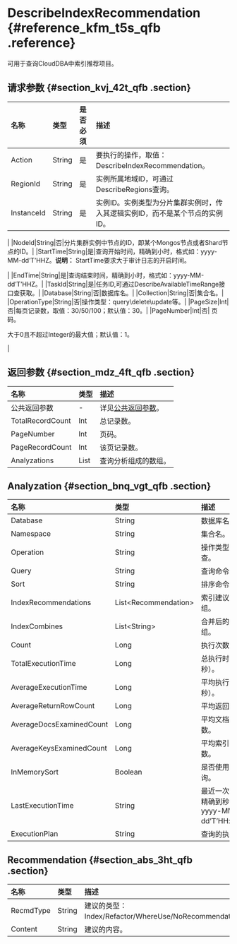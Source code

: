 # DescribeIndexRecommendation {#reference_kfm_t5s_qfb .reference}

可用于查询CloudDBA中索引推荐项目。

## 请求参数 {#section_kvj_42t_qfb .section}

|名称|类型|是否必须|描述|
|:-|:-|:---|:-|
|Action|String|是|要执行的操作，取值：DescribeIndexRecommendation。|
|RegionId|String|是|实例所属地域ID，可通过DescribeRegions查询。|
|InstanceId|String|是|实例ID。实例类型为分片集群实例时，传入其逻辑实例ID，而不是某个节点的实例ID。

|
|NodeId|String|否|分片集群实例中节点的ID，即某个Mongos节点或者Shard节点的ID。|
|StartTime|String|是|查询开始时间，精确到小时，格式如：yyyy-MM-dd’T’HHZ。**说明：** StartTime要求大于审计日志的开启时间。

|
|EndTime|String|是|查询结束时间，精确到小时，格式如：yyyy-MM-dd’T’HHZ。|
|TaskId|String|是|任务ID,可通过DescribeAvailableTimeRange接口查获取。|
|Database|String|否|数据库名。|
|Collection|String|否|集合名。|
|OperationType|String|否|操作类型：query\\delete\\update等。|
|PageSize|Int|否|每页记录数，取值：30/50/100；默认值：30。|
|PageNumber|Int|否| 页码。

 大于0且不超过Integer的最大值；默认值：1。

 |

## 返回参数 {#section_mdz_4ft_qfb .section}

|名称|类型|描述|
|:-|:-|:-|
|公共返回参数|-|详见[公共返回参数](cn.zh-CN/API参考/公共参数.md#)。|
|TotalRecordCount|Int|总记录数。|
|PageNumber|Int|页码。|
|PageRecordCount|Int|该页记录数。|
|Analyzations|List|查询分析组成的数组。|

## Analyzation {#section_bnq_vgt_qfb .section}

|名称|类型|描述|
|:-|:-|:-|
|Database|​String|​数据库名。|
|Namespace|String|集合名。|
|Operation|String|操作类型：增删改查。|
|Query|String|查询命令。|
|Sort|String|排序命令。|
|IndexRecommendations|List<Recommendation\>|索引建议组成的数组。|
|IndexCombines|List<String\>|合并后的索引数组。|
|Count|Long|执行次数。|
|TotalExecutionTime|Long|总执行时间（毫秒）。|
|AverageExecutionTime|Long|平均执行时间（毫秒）。|
|AverageReturnRowCount|Long|平均返回行数。|
|AverageDocsExaminedCount|Long|平均文档扫描次数。|
|AverageKeysExaminedCount|Long|平均索引扫描次数。|
|InMemorySort|Boolean|是否使用内存查询。|
|LastExecutionTime|String|最近一次执行时间,精确到秒,格式如：yyyy-MM-dd’T’HH:mm:ssZ。|
|ExecutionPlan|String|查询的执行计划。|

## Recommendation {#section_abs_3ht_qfb .section}

|名称|类型|描述|
|:-|:-|:-|
|RecmdType|String|建议的类型：Index/Refactor/WhereUse/NoRecommendation。|
|Content|String|建议的内容。|

